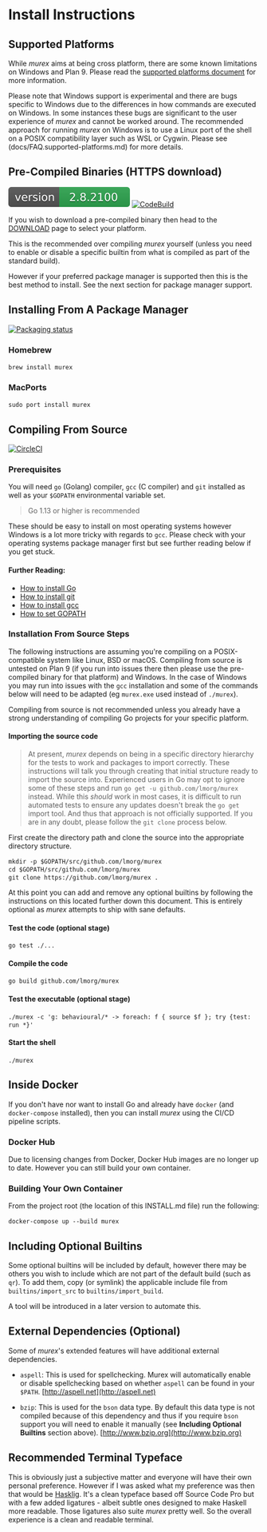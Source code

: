 # Install Instructions

## Supported Platforms

While _murex_ aims at being cross platform, there are some known limitations on
Windows and Plan 9. Please read the [supported platforms document](docs/FAQ.supported-platforms.md)
for more information.

Please note that Windows support is experimental and there are bugs specific to
Windows due to the differences in how commands are executed on Windows. In some
instances these bugs are significant to the user experience of _murex_ and
cannot be worked around. The recommended approach for running _murex_ on
Windows is to use a Linux port of the shell on a POSIX compatibility layer such
as WSL or Cygwin. Please see (docs/FAQ.supported-platforms.md) for more details.

## Pre-Compiled Binaries (HTTPS download)

[![Version](version.svg)](DOWNLOAD.md)
[![CodeBuild](https://codebuild.eu-west-1.amazonaws.com/badges?uuid=eyJlbmNyeXB0ZWREYXRhIjoib3cxVnoyZUtBZU5wN1VUYUtKQTJUVmtmMHBJcUJXSUFWMXEyc2d3WWJldUdPTHh4QWQ1eFNRendpOUJHVnZ5UXBpMXpFVkVSb3k2UUhKL2xCY2JhVnhJPSIsIml2UGFyYW1ldGVyU3BlYyI6Im9QZ2dPS3ozdWFyWHIvbm8iLCJtYXRlcmlhbFNldFNlcmlhbCI6MX0%3D&branch=master)](DOWNLOAD.md)

If you wish to download a pre-compiled binary then head to the [DOWNLOAD](DOWNLOAD.md)
page to select your platform.

This is the recommended over compiling _murex_ yourself (unless you need to enable
or disable a specific builtin from what is compiled as part of the standard build).

However if your preferred package manager is supported then this is the best method
to install. See the next section for package manager support.

## Installing From A Package Manager

[![Packaging status](https://repology.org/badge/vertical-allrepos/murex.svg)](https://repology.org/project/murex/versions)

### Homebrew

    brew install murex
    
### MacPorts

    sudo port install murex

## Compiling From Source

[![CircleCI](https://circleci.com/gh/lmorg/murex/tree/master.svg?style=svg)](https://circleci.com/gh/lmorg/murex/tree/master)

### Prerequisites

You will need `go` (Golang) compiler, `gcc` (C compiler) and `git` installed
as well as your `$GOPATH` environmental variable set. 

> Go 1.13 or higher is recommended

These should be easy to install on most operating systems however Windows is a
lot more tricky with regards to `gcc`. Please check with your operating systems
package manager first but see further reading below if you get stuck.

#### Further Reading:

- [How to install Go](https://golang.org/doc/install)
- [How to install git](https://github.com/git-guides/install-git)
- [How to install gcc](https://gcc.gnu.org/install/)
- [How to set GOPATH](https://github.com/golang/go/wiki/SettingGOPATH)

### Installation From Source Steps

The following instructions are assuming you're compiling on a POSIX-compatible
system like Linux, BSD or macOS. Compiling from source is untested on Plan 9
(if you run into issues there then please use the pre-compiled binary for that
platform) and Windows. In the case of Windows you may run into issues with the
`gcc` installation and some of the commands below will need to be adapted (eg
`murex.exe` used instead of `./murex`).

Compiling from source is not recommended unless you already have a strong
understanding of compiling Go projects for your specific platform.

#### Importing the source code

> At present, _murex_ depends on being in a specific directory hierarchy for
> the tests to work and packages to import correctly. These instructions will
> talk you through creating that initial structure ready to import the source
> into. Experienced users in Go may opt to ignore some of these steps and run
> `go get -u github.com/lmorg/murex` instead. While this _should_ work in most
> cases, it is difficult to run automated tests to ensure any updates doesn't
> break the `go get` import tool. And thus that approach is not officially
> supported. If you are in any doubt, please follow the `git clone` process
> below.

First create the directory path and clone the source into the appropriate
directory structure.

    mkdir -p $GOPATH/src/github.com/lmorg/murex
    cd $GOPATH/src/github.com/lmorg/murex
    git clone https://github.com/lmorg/murex .

At this point you can add and remove any optional builtins by following the
instructions on this located further down this document. This is entirely
optional as _murex_ attempts to ship with sane defaults.

#### Test the code (optional stage)

    go test ./...

#### Compile the code

    go build github.com/lmorg/murex

#### Test the executable (optional stage)

    ./murex -c 'g: behavioural/* -> foreach: f { source $f }; try {test: run *}'

#### Start the shell

    ./murex

## Inside Docker

If you don't have nor want to install Go and already have `docker` (and
`docker-compose` installed), then you can install _murex_ using the CI/CD
pipeline scripts.

### Docker Hub

Due to licensing changes from Docker, Docker Hub images are no longer up to
date. However you can still build your own container.

### Building Your Own Container

From the project root (the location of this INSTALL.md file) run the following:

    docker-compose up --build murex

## Including Optional Builtins

Some optional builtins will be included by default, however there may be others
you wish to include which are not part of the default build (such as `qr`). To
add them, copy (or symlink) the applicable include file from
`builtins/import_src` to `builtins/import_build`.

A tool will be introduced in a later version to automate this.

## External Dependencies (Optional)

Some of _murex_'s extended features will have additional external dependencies.

* `aspell`: This is used for spellchecking. Murex will automatically enable or
  disable spellchecking based on whether `aspell` can be found in your `$PATH`.
  [http://aspell.net](http://aspell.net)

* `bzip`: This is used for the `bson` data type. By default this data type is
  not compiled because of this dependency and thus if you require `bson`
  support you will need to enable it manually (see **Including Optional Builtins**
  section above).
  [http://www.bzip.org](http://www.bzip.org)

## Recommended Terminal Typeface

This is obviously just a subjective matter and everyone will have their own
personal preference. However if I was asked what my preference was then that
would be [Hasklig](https://github.com/i-tu/Hasklig). It's a clean typeface
based off Source Code Pro but with a few added ligatures - albeit subtle ones
designed to make Haskell more readable. Those ligatures also suite _murex_
pretty well. So the overall experience is a clean and readable terminal.
